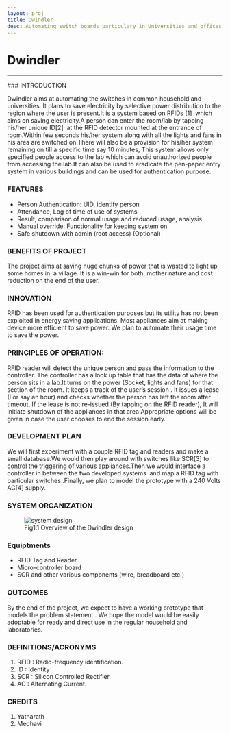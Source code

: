 ```yaml
---
layout: proj
title: Dwindler
desc: Automating switch boards particulary in Universities and offices for optimizing power usage.
---
```


# Dwindler

<hr>
### INTRODUCTION

Dwindler aims at automating the switches in common household and universities. It plans to save electricity by selective power distribution to the region where the user is present.It is a system based on RFIDs [1]  which aims on saving electricity.A person can enter the room/lab by tapping his/her unique ID[2]  at the RFID detector mounted at the entrance of room.Within few seconds his/her system along with all the lights and fans in his area are switched on.There will also be a provision for his/her system remaining on till a specific time say 10 minutes, This system allows only specified people access to the lab which can avoid unauthorized people from accessing the lab.It can also be used to eradicate the pen-paper entry system in various buildings and can be used for authentication purpose.

### FEATURES
* Person Authentication: UID, identify person
* Attendance, Log of time of use of systems
* Result, comparison of normal usage and reduced usage, analysis
* Manual override: Functionality for keeping system on
* Safe shutdown with admin (root access) (Optional)

### BENEFITS OF PROJECT

The project aims at saving huge chunks of power that is wasted to light up some homes in  a village. It is a win-win for both, mother nature and cost reduction on the end of the user.

### INNOVATION

RFID has been used for authentication purposes but its utility has not been exploited in energy saving applications. Most appliances aim at making device more efficient to save power. We plan to automate their usage time to save the power.

### PRINCIPLES OF OPERATION:

RFID reader will detect the unique person and pass the information to the controller. The controller has a look up table that has the data of where the person sits in a lab.It turns on the power (Socket, lights and fans) for that section of the room. It keeps a track of the user’s session . It issues a lease (For say an hour) and checks whether the person has left the room after timeout. If the lease is not re-issued (By tapping on the RFID reader), It will initiate shutdown of the appliances in that area Appropriate options will be given in case the user chooses to end the session early.

### DEVELOPMENT PLAN

We will first experiment with a couple RFID tag and readers and make a small database.We would then play around with switches like SCR[3] to control the triggering of various appliances.Then we would interface a controller in between the two developed systems  and map a RFID tag with particular switches .Finally, we plan to model the prototype with a 240 Volts AC[4] supply.

### SYSTEM ORGANIZATION

<figure>
<div class="large">
  <img  src="{{ site.url }}/assets/images/projects/paper/system-design/dwindler.png" alt="system design">
  <figcaption>Fig1.1 Overview of the Dwindler design</figcaption>
</div>
</figure>

### Equiptments

*   RFID Tag and Reader
*   Micro-controller board
*   SCR and other various components (wire, breadboard etc.)

### OUTCOMES

By the end of the project, we expect to have a working prototype that models the problem statement . We hope the model would be easily adoptable for ready and direct use in the regular household and laboratories.

### DEFINITIONS/ACRONYMS

1. RFID : Radio-frequency identification.
2. ID : Identity
3. SCR : Silicon Controlled Rectifier.
4. AC : Alternating Current.

### CREDITS
1. Yatharath
2. Medhavi

